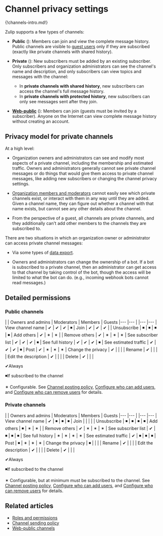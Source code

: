# Channel privacy settings

{!channels-intro.md!}

Zulip supports a few types of channels:

* **Public** (<i class="zulip-icon zulip-icon-hashtag"></i>):
  Members can join and view the complete message history.
  Public channels are visible to [guest users](/help/guest-users)
  only if they are subscribed (exactly like private channels with
  shared history).

* **Private** (<i class="zulip-icon zulip-icon-lock"></i>):
  New subscribers must be added by an existing subscriber. Only subscribers
  and organization administrators can see the channel's name and description,
  and only subscribers can view topics and messages with the channel:
    * In **private channels with shared history**, new subscribers can
    access the channel's full message history.
    * In **private channels with protected history**, new subscribers
    can only see messages sent after they join.

* [**Web-public**](/help/public-access-option) (<i class="zulip-icon
  zulip-icon-globe"></i>): Members can join (guests must be invited by a
  subscriber). Anyone on the Internet can view complete message history without
  creating an account.

## Privacy model for private channels

At a high level:

* Organization owners and administrators can see and modify most
  aspects of a private channel, including the membership and estimated
  traffic. Owners and administrators generally cannot see private
  channel messages or do things that would give them access to private
  channel messages, like adding new subscribers or changing the channel
  privacy settings.

* [Organization members and moderators](/help/roles-and-permissions)
  cannot easily see which private channels exist, or interact with them
  in any way until they are added.  Given a channel name, they can
  figure out whether a channel with that name exists, but cannot see
  any other details about the channel.

* From the perspective of a guest, all channels are private channels,
  and they additionally can't add other members to the channels they
  are subscribed to.

There are two situations in which an organization owner or
administrator can access private channel messages:

* Via some types of [data export](/help/export-your-organization).

* Owners and administrators can change the ownership of a bot. If a
  bot is subscribed to a private channel, then an administrator can get
  access to that channel by taking control of the bot, though the
  access will be limited to what the bot can do. (e.g., incoming
  webhook bots cannot read messages.)

## Detailed permissions

### Public channels

<div class="centered_table"></div>
|                       | Owners and admins | Moderators | Members   | Guests
|---                    |---                |            |---        |---
| View channel name     | &#10004;          | &#10004;   | &#10004;  | &#9726;
| Join                  | &#10004;          | &#10004;   | &#10004;  |
| Unsubscribe           | &#9726;           | &#9726;    | &#9726;   | &#9726;
| Add others            | &#10004;          | &#10038;   | &#10038;  |
| Remove others         | &#10004;          | &#10038;   | &#10038;  | &#10038;
| See subscriber list   | &#10004;          | &#10004;   | &#10004;  | &#9726;
| See full history      | &#10004;          | &#10004;   | &#10004;  | &#9726;
| See estimated traffic | &#10004;          | &#10004;   | &#10004;  | &#9726;
| Post                  | &#10004;          | &#10038;   | &#10038;  | &#10038;
| Change the privacy    | &#10004;          |            |           |
| Rename                | &#10004;          |            |           |
| Edit the description  | &#10004;          |            |           |
| Delete                | &#10004;          |            |           |

<span class="legend_symbol">&#10004;</span><span class="legend_label">Always</span>

<span class="legend_symbol">&#9726;</span><span class="legend_label">If subscribed to the channel</span>

<span class="legend_symbol">&#10038;</span><span class="legend_label">
Configurable. See [Channel posting policy](/help/channel-posting-policy),
[Configure who can add users][add-users], and
[Configure who can remove users][remove-users]
for details.
</span>

### Private channels

<div class="centered_table"></div>
|                       | Owners and admins | Moderators | Members   | Guests
|---                    |---                |            |---        |---
| View channel name     | &#10004;          | &#9726;    | &#9726;   | &#9726;
| Join                  |                   |            |           |
| Unsubscribe           | &#9726;           | &#9726;    | &#9726;   | &#9726;
| Add others            | &#9726;           | &#10038;   | &#10038;  |
| Remove others         | &#10004;          | &#10038;   | &#10038;  | &#10038;
| See subscriber list   | &#10004;          | &#9726;    | &#9726;   | &#9726;
| See full history      | &#10038;          | &#10038;   | &#10038;  | &#10038;
| See estimated traffic | &#10004;          | &#9726;    | &#9726;   | &#9726;
| Post                  | &#9726;           | &#10038;   | &#10038;  | &#10038;
| Change the privacy    | &#9726;           |            |           |
| Rename                | &#10004;          |            |           |
| Edit the description  | &#10004;          |            |           |
| Delete                | &#10004;          |            |           |

<span class="legend_symbol">&#10004;</span><span class="legend_label">Always</span>

<span class="legend_symbol">&#9726;</span><span class="legend_label">If subscribed to the channel</span>

<span class="legend_symbol">&#10038;</span><span class="legend_label">
Configurable, but at minimum must be subscribed to the channel.
See [Channel posting policy](/help/channel-posting-policy),
[Configure who can add users][add-users], and
[Configure who can remove users][remove-users]
for details.
</span>

## Related articles

* [Roles and permissions](/help/roles-and-permissions)
* [Channel sending policy](/help/channel-posting-policy)
* [Web-public channels](/help/public-access-option)

[add-users]: /help/configure-who-can-invite-to-channels#configure-who-can-add-users
[remove-users]: /help/configure-who-can-invite-to-channels#configure-who-can-remove-users

